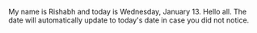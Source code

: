 My name is Rishabh and today is Wednesday, January 13. Hello all. The date will automatically update to today's date in case you did not notice.
